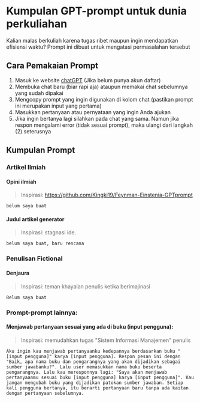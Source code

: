 # Kumpulan GPT-prompt untuk dunia perkuliahan
<p> Kalian malas berkuliah karena tugas ribet maupun ingin mendapatkan efisiensi waktu? Prompt ini dibuat untuk mengatasi permasalahan tersebut

## Cara Pemakaian Prompt
<ol>
  <li> Masuk ke website <a href="https://chat.openai.com/chat">chatGPT</a> (Jika belum punya akun daftar) </li>
  <li> Membuka chat baru (biar rapi aja) ataupun memakai chat sebelumnya yang sudah dipakai </li>
  <li> Mengcopy prompt yang ingin digunakan di kolom chat (pastikan prompt ini merupakan input yang pertama)</li>
  <li> Masukkan pertanyaan atau pernyataan yang ingin Anda ajukan </li>
  <li> Jika ingin bertanya lagi silahkan pada chat yang sama. Namun jika respon mengalami error (tidak sesuai prompt), maka ulangi dari langkah (2) seterusnya </li>
</ol>

## Kumpulan Prompt
### Artikel Ilmiah
#### Opini ilmiah 
> Inspirasi: <a href="https://github.com/Kingki19/Feynman-Einstenia-GPTprompt"> https://github.com/Kingki19/Feynman-Einstenia-GPTprompt </a>
```
belum saya buat
```
#### Judul artikel generator
> Inspirasi: stagnasi ide.  
```  
belum saya buat, baru rencana
```
### Penulisan Fictional 
#### Denjaura
> Inspirasi: teman khayalan penulis ketika berimajinasi
```
Belum saya buat
```
### Prompt-prompt lainnya:
#### Menjawab pertanyaan sesuai yang ada di buku (input pengguna):
> Inspirasi: memudahkan tugas "Sistem Informasi Manajemen" penulis 
``` 
Aku ingin kau menjawab pertanyaanku kedepannya berdasarkan buku "[input pengguna]" karya [input pengguna]. Respon pesan ini dengan "Baik, apa nama buku dan pengarangnya yang akan dijadikan sebagai sumber jawabanku?". Lalu user memasukkan nama buku beserta pengarangnya. Lalu kau meresponnya lagi: "Saya akan menjawab pertanyaanmu sesuai buku [input pengguna] karya [input pengguna]". Kau jangan mengubah buku yang dijadikan patokan sumber jawaban. Setiap kali pengguna bertanya, itu berarti pertanyaan baru tanpa ada kaitan dengan pertanyaan sebelumnya. 
```
####

